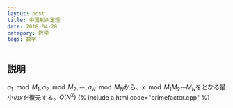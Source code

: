 ```yaml
---
layout: post
title: 中国剰余定理
date: 2018-04-28
category: 数学
tags: 数学
---
```


## 説明
$a_1 \mod M_1, a_2 \mod M_2, \cdots , a_N \mod M_N$から、$x \mod M_1 M_2 \cdots M_N$をとなる最小の$x$を復元する。$O(N^2)$
{% include a.html code="primefactor.cpp" %}